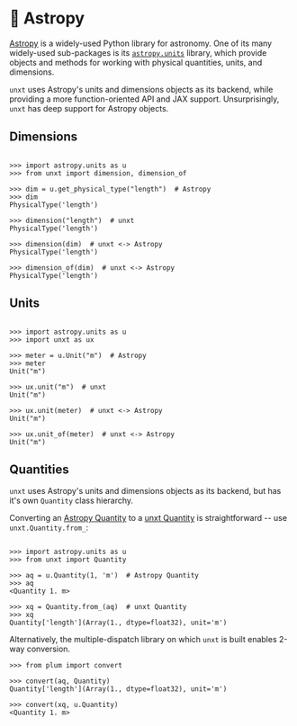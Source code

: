 # 🔭 Astropy

[Astropy][astropy-link] is a widely-used Python library for astronomy. One of
its many widely-used sub-packages is its [`astropy.units`][astropy-units]
library, which provide objects and methods for working with physical quantities,
units, and dimensions.

`unxt` uses Astropy's units and dimensions objects as its backend, while
providing a more function-oriented API and JAX support. Unsurprisingly, `unxt`
has deep support for Astropy objects.

## Dimensions

```{code-block} python

>>> import astropy.units as u
>>> from unxt import dimension, dimension_of

>>> dim = u.get_physical_type("length")  # Astropy
>>> dim
PhysicalType('length')

>>> dimension("length")  # unxt
PhysicalType('length')

>>> dimension(dim)  # unxt <-> Astropy
PhysicalType('length')

>>> dimension_of(dim)  # unxt <-> Astropy
PhysicalType('length')

```

## Units

```{code-block} python

>>> import astropy.units as u
>>> import unxt as ux

>>> meter = u.Unit("m")  # Astropy
>>> meter
Unit("m")

>>> ux.unit("m")  # unxt
Unit("m")

>>> ux.unit(meter)  # unxt <-> Astropy
Unit("m")

>>> ux.unit_of(meter)  # unxt <-> Astropy
Unit("m")

```

## Quantities

`unxt` uses Astropy's units and dimensions objects as its backend, but has it's
own `Quantity` class hierarchy.

Converting an [Astropy Quantity][astropy-Quantity] to a [unxt
Quantity][unxt-Quantity] is straightforward -- use `unxt.Quantity.from_`:

```{code-block} python

>>> import astropy.units as u
>>> from unxt import Quantity

>>> aq = u.Quantity(1, 'm')  # Astropy Quantity
>>> aq
<Quantity 1. m>

>>> xq = Quantity.from_(aq)  # unxt Quantity
>>> xq
Quantity['length'](Array(1., dtype=float32), unit='m')
```

Alternatively, the multiple-dispatch library on which `unxt` is built enables
2-way conversion.

```{code-block} python
>>> from plum import convert

>>> convert(aq, Quantity)
Quantity['length'](Array(1., dtype=float32), unit='m')

>>> convert(xq, u.Quantity)
<Quantity 1. m>

```

<!-- Links -->

[astropy-link]: https://www.astropy.org/
[astropy-units]: https://docs.astropy.org/en/stable/units/index.html
[astropy-Quantity]:
  https://docs.astropy.org/en/stable/api/astropy.units.Quantity.html
[unxt-Quantity]:
  https://unxt.readthedocs.io/en/latest/api/quantities/#unxt.quantity.AbstractQuantity
